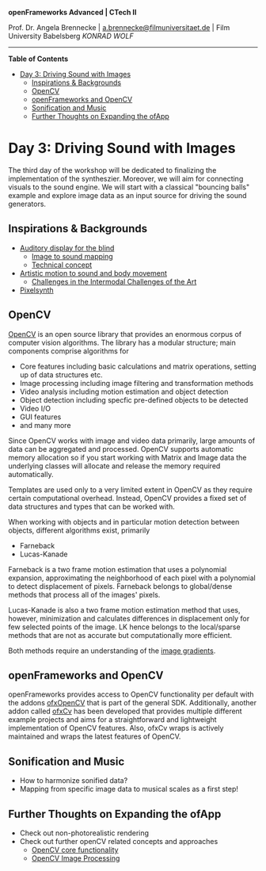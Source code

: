 <!-- ---  
title: openFrameworks Advanced
author: Angela Brennecke
affiliation: Film University Babelsberg KONRAD WOLF
date: Winter term 2019/20
---   -->
**openFrameworks Advanced | CTech II**

Prof. Dr. Angela Brennecke | a.brennecke@filmuniversitaet.de | Film University Babelsberg *KONRAD WOLF*

---

**Table of Contents**
- [Day 3: Driving Sound with Images](#day-3-driving-sound-with-images)
  - [Inspirations & Backgrounds](#inspirations--backgrounds)
  - [OpenCV](#opencv)
  - [openFrameworks and OpenCV](#openframeworks-and-opencv)
  - [Sonification and Music](#sonification-and-music)
  - [Further Thoughts on Expanding the ofApp](#further-thoughts-on-expanding-the-ofapp)


# Day 3: Driving Sound with Images

The third day of the workshop will be dedicated to finalizing the implementation of the syntheszier. Moreover, we will aim for connecting visuals to the sound engine. We will start with a classical "bouncing balls" example and explore image data as an input source for driving the sound generators. 


## Inspirations & Backgrounds

- [Auditory display for the blind](https://www.seeingwithsound.com)
  - [Image to sound mapping](https://www.seeingwithsound.com/im2sound.htm)
  - [Technical concept](https://www.seeingwithsound.com/paper0.gif) 
- [Artistic motion to sound and body movement](http://www.davidrokeby.com/body.html)
  - [Challenges in the Intermodal Challenges of the Art](http://www.davidrokeby.com/Culturall2/0_introduction.html)
- [Pixelsynth](https://ojack.github.io/PIXELSYNTH/)

## OpenCV

[OpenCV](http://opencv.org/) is an open source library that provides an enormous corpus of computer vision algorithms. The library has a modular structure; main components comprise algorithms for

- Core features including basic calculations and matrix operations, setting up of data structures etc.
- Image processing including image filtering and transformation methods
- Video analysis including motion estimation and object detection
- Object detection including specfic pre-defined objects to be detected 
- Video I/O
- GUI features
- and many more 

Since OpenCV works with image and video data primarily, large amounts of data can be aggregated and processed. OpenCV supports automatic memory allocation so if you start working with Matrix and Image data the underlying classes will allocate and release the memory required automatically.

Templates are used only to a very limited extent in OpenCV as they require certain computational overhead. Instead, OpenCV provides a fixed set of data structures and types that can be worked with. 

When working with objects and in particular motion detection between objects, different algorithms exist, primarily

- Farneback 
- Lucas-Kanade

Farneback is a two frame motion estimation that uses a polynomial expansion, approximating the neighborhood of each pixel with a polynomial to detect displacement of pixels. Farneback belongs to global/dense methods that process all of the images' pixels.

Lucas-Kanade is also a two frame motion estimation method that uses, however, minimization and calculates differences in displacement only for few selected points of the image. LK hence belongs to the local/sparse methods that are not as accurate but computationally more efficient.

Both methods require an understanding of the [image gradients](https://docs.opencv.org/master/d5/d0f/tutorial_py_gradients.html).


## openFrameworks and OpenCV

openFrameworks provides access to OpenCV functionality per default with the addons [ofxOpenCV](https://openframeworks.cc/documentation/ofxOpenCv/) that is part of the general SDK. Additionally, another addon called [ofxCv](https://github.com/kylemcdonald/ofxCv) has been developed that provides multiple different example projects and aims for a straightforward and lightweight implementation of OpenCV features. Also, ofxCv wraps is actively maintained and wraps the latest features of OpenCV.

## Sonification and Music

- How to harmonize sonified data?
- Mapping from specific image data to musical scales as a first step!


## Further Thoughts on Expanding the ofApp

- Check out non-photorealistic rendering
- Check out further openCV related concepts and approaches
  - [OpenCV core functionality](https://docs.opencv.org/3.4/de/d7a/tutorial_table_of_content_core.html)
  - [OpenCV Image Processing](https://docs.opencv.org/3.4/d7/da8/tutorial_table_of_content_imgproc.html)